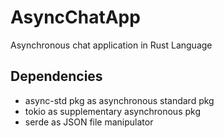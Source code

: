 # AsyncChatApp
Asynchronous chat application in Rust Language

## Dependencies
- async-std pkg as asynchronous standard pkg
- tokio as supplementary asynchronous pkg
- serde as JSON file manipulator 